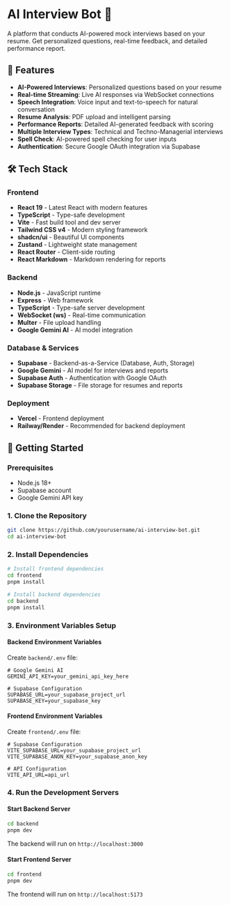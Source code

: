 # AI Interview Bot 🤖

A platform that conducts AI-powered mock interviews based on your resume. Get personalized questions, real-time feedback, and detailed performance report.

## 🌟 Features

- **AI-Powered Interviews**: Personalized questions based on your resume
- **Real-time Streaming**: Live AI responses via WebSocket connections
- **Speech Integration**: Voice input and text-to-speech for natural conversation
- **Resume Analysis**: PDF upload and intelligent parsing
- **Performance Reports**: Detailed AI-generated feedback with scoring
- **Multiple Interview Types**: Technical and Techno-Managerial interviews
- **Spell Check**: AI-powered spell checking for user inputs
- **Authentication**: Secure Google OAuth integration via Supabase

## 🛠️ Tech Stack

### Frontend
- **React 19** - Latest React with modern features
- **TypeScript** - Type-safe development
- **Vite** - Fast build tool and dev server
- **Tailwind CSS v4** - Modern styling framework
- **shadcn/ui** - Beautiful UI components
- **Zustand** - Lightweight state management
- **React Router** - Client-side routing
- **React Markdown** - Markdown rendering for reports

### Backend
- **Node.js** - JavaScript runtime
- **Express** - Web framework
- **TypeScript** - Type-safe server development
- **WebSocket (ws)** - Real-time communication
- **Multer** - File upload handling
- **Google Gemini AI** - AI model integration

### Database & Services
- **Supabase** - Backend-as-a-Service (Database, Auth, Storage)
- **Google Gemini** - AI model for interviews and reports
- **Supabase Auth** - Authentication with Google OAuth
- **Supabase Storage** - File storage for resumes and reports

### Deployment
- **Vercel** - Frontend deployment
- **Railway/Render** - Recommended for backend deployment

## 🚀 Getting Started

### Prerequisites
- Node.js 18+
- Supabase account
- Google Gemini API key

### 1. Clone the Repository
```bash
git clone https://github.com/yourusername/ai-interview-bot.git
cd ai-interview-bot
```

### 2. Install Dependencies
```bash
# Install frontend dependencies
cd frontend
pnpm install

# Install backend dependencies
cd backend
pnpm install
```

### 3. Environment Variables Setup

#### Backend Environment Variables
Create `backend/.env` file:
```env
# Google Gemini AI
GEMINI_API_KEY=your_gemini_api_key_here

# Supabase Configuration
SUPABASE_URL=your_supabase_project_url
SUPABASE_KEY=your_supabase_key
```

#### Frontend Environment Variables
Create `frontend/.env` file:
```env
# Supabase Configuration
VITE_SUPABASE_URL=your_supabase_project_url
VITE_SUPABASE_ANON_KEY=your_supabase_anon_key

# API Configuration
VITE_API_URL=api_url
```

### 4. Run the Development Servers

#### Start Backend Server
```bash
cd backend
pnpm dev
```
The backend will run on `http://localhost:3000`

#### Start Frontend Server
```bash
cd frontend
pnpm dev
```
The frontend will run on `http://localhost:5173`